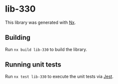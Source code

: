 # lib-330

This library was generated with [Nx](https://nx.dev).

## Building

Run `nx build lib-330` to build the library.

## Running unit tests

Run `nx test lib-330` to execute the unit tests via [Jest](https://jestjs.io).
